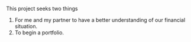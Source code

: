 This project seeks two things
1. For me and my partner to have a better understanding of our financial situation.
2. To begin a portfolio.
